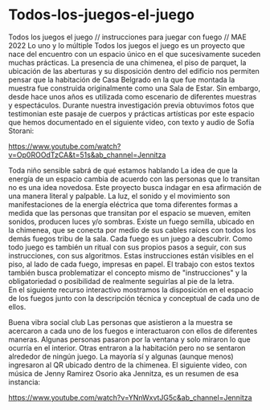 # Todos-los-juegos-el-juego
Todos los juegos el juego // instrucciones para juegar con fuego // MAE 2022
Lo uno y lo múltiple
Todos los juegos el juego es un proyecto que nace del encuentro con un espacio único en el que sucesivamente suceden muchas prácticas. 
La presencia de una chimenea, el piso de parquet, 
la ubicación de las aberturas y su disposición dentro del edificio nos permiten pensar que la habitación de Casa Belgrado en la que fue montada
la muestra fue construida originalmente como una Sala de Estar.  Sin embargo, desde hace unos años es utilizada como escenario de diferentes muestras y espectáculos.
Durante nuestra investigación previa obtuvimos fotos que testimonian este pasaje de cuerpos y prácticas artísticas por este espacio que hemos documentado en el siguiente video, 
con texto y audio de Sofía Storani: 

https://www.youtube.com/watch?v=Op0ROOdTzCA&t=51s&ab_channel=Jennitza 

Toda niño sensible sabrá de qué estamos hablando
La idea de que la energía de un espacio cambia de acuerdo con las personas que lo transitan no es una idea novedosa.
Este proyecto busca indagar en esa afirmación de una manera literal y palpable. La luz, el sonido y el movimiento son manifestaciones 
de la energía eléctrica que toma diferentes formas a medida que las personas que transitan por el espacio se mueven, emiten sonidos, producen luces y/o sombras. 
Existe un fuego semilla, ubicado en la chimenea, que se conecta por medio de sus cables raíces con todos los demás fuegos tribu de la sala. 
Cada fuego es un juego a descubrir. Como todo juego es también un ritual con sus propios pasos a seguir, con sus instrucciones, con sus algoritmos. 
Estas instrucciones están visibles en el piso, al lado de cada fuego, impresas en papel.
El trabajo con estos textos también busca problematizar el concepto mismo de "instrucciones" y la obligatoriedad o posibilidad de realmente seguirlas al pie de la letra.  
En el siguiente recurso interactivo mostramos la disposición en el espacio de los fuegos junto con la descripción técnica y conceptual de cada uno de ellos. 

Buena vibra social club
Las personas que asistieron a la muestra se acercaron a cada uno de los fuegos e interactuaron con ellos de diferentes maneras. Algunas personas pasaron por la ventana y solo miraron lo que ocurría en el interior. Otras entraron a la habitación pero no se sentaron alrededor de ningún juego. La mayoría sí y algunas (aunque menos) ingresaron al QR ubicado dentro de la chimenea. 
El siguiente video, con música de Jenny Ramirez Osorio aka Jennitza, es un resumen de esa instancia: 

https://www.youtube.com/watch?v=YNnWxvtJG5c&ab_channel=Jennitza 
